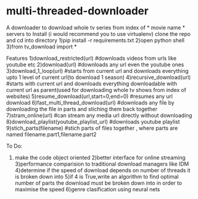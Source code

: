 # multi-threaded-downloader
A downloader to download whole tv series from index of * movie name * servers
to Install
(i would recommend you to use virtualenv)
clone the repo and cd into directory
1)pip install -r requirements.txt
2)open python shell
3)from tv_download import *

Features
1)download_restricted(url) #downloads videos from urls like youtube etc
2)download(url) #downloads any url even the youtube ones
3)download_1_loop(url) #starts from current url and downloads everything upto 1 level of current url(to download 1 season)
4)recursive_download(url) #starts with current url and downloads everything downloadable with current url as parent(used for downloading whole tv shows from index of websites)
5)resume_download(url,start=0,end=0) #resumes any url download 
6)fast_multi_thread_download(url) #downloads any file by downloading the file in parts and stiching them back together
7)stram_online(url) #can stream any media url directly without downloading
8)download_playlist(youtube_playlist_url) #downloads youtube playlist
9)stich_parts(filename) #stich parts of files together , where parts are named filename.part1,filename.part2


To Do:
1) make the code object oriented
2)better interface for online streaming 
3)performance comparision to traditional download managers like IDM
4)determine if the speed of download depends on number of threads it is broken down into
5)if 4 is True,write an algorithm to find optimal number of parts the download must be broken down into in order to maximise the speed
6)genre clasification using neural nets


